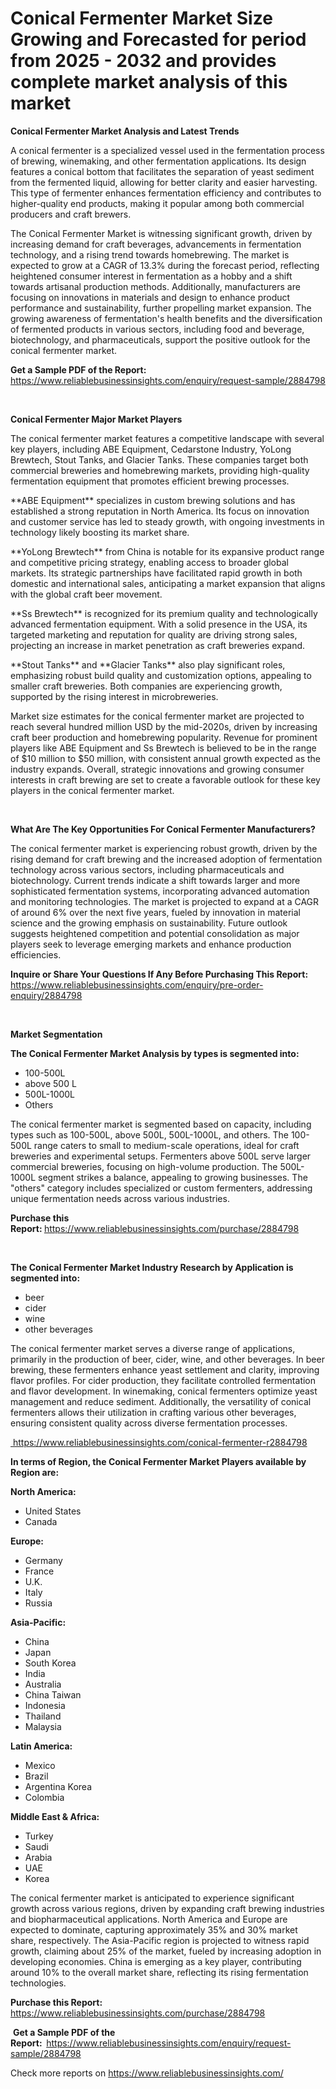 <p><h1>Conical Fermenter Market Size Growing and Forecasted for period from 2025 - 2032 and provides complete market analysis of this market</h1></p><p><strong>Conical Fermenter Market Analysis and Latest Trends</strong></p>
<p><p>A conical fermenter is a specialized vessel used in the fermentation process of brewing, winemaking, and other fermentation applications. Its design features a conical bottom that facilitates the separation of yeast sediment from the fermented liquid, allowing for better clarity and easier harvesting. This type of fermenter enhances fermentation efficiency and contributes to higher-quality end products, making it popular among both commercial producers and craft brewers.</p><p>The Conical Fermenter Market is witnessing significant growth, driven by increasing demand for craft beverages, advancements in fermentation technology, and a rising trend towards homebrewing. The market is expected to grow at a CAGR of 13.3% during the forecast period, reflecting heightened consumer interest in fermentation as a hobby and a shift towards artisanal production methods. Additionally, manufacturers are focusing on innovations in materials and design to enhance product performance and sustainability, further propelling market expansion. The growing awareness of fermentation's health benefits and the diversification of fermented products in various sectors, including food and beverage, biotechnology, and pharmaceuticals, support the positive outlook for the conical fermenter market.</p></p>
<p><strong>Get a Sample PDF of the Report:&nbsp;</strong> <a href="https://www.reliablebusinessinsights.com/enquiry/request-sample/2884798?utm_campaign=3093&utm_medium=2&utm_source=Github&utm_content=ia&utm_term=13032025&utm_id=conical-fermenter">https://www.reliablebusinessinsights.com/enquiry/request-sample/2884798</a></p>
<p>&nbsp;</p>
<p><strong>Conical Fermenter Major Market Players</strong></p>
<p><p>The conical fermenter market features a competitive landscape with several key players, including ABE Equipment, Cedarstone Industry, YoLong Brewtech, Stout Tanks, and Glacier Tanks. These companies target both commercial breweries and homebrewing markets, providing high-quality fermentation equipment that promotes efficient brewing processes.</p><p>**ABE Equipment** specializes in custom brewing solutions and has established a strong reputation in North America. Its focus on innovation and customer service has led to steady growth, with ongoing investments in technology likely boosting its market share.</p><p>**YoLong Brewtech** from China is notable for its expansive product range and competitive pricing strategy, enabling access to broader global markets. Its strategic partnerships have facilitated rapid growth in both domestic and international sales, anticipating a market expansion that aligns with the global craft beer movement.</p><p>**Ss Brewtech** is recognized for its premium quality and technologically advanced fermentation equipment. With a solid presence in the USA, its targeted marketing and reputation for quality are driving strong sales, projecting an increase in market penetration as craft breweries expand.</p><p>**Stout Tanks** and **Glacier Tanks** also play significant roles, emphasizing robust build quality and customization options, appealing to smaller craft breweries. Both companies are experiencing growth, supported by the rising interest in microbreweries.</p><p>Market size estimates for the conical fermenter market are projected to reach several hundred million USD by the mid-2020s, driven by increasing craft beer production and homebrewing popularity. Revenue for prominent players like ABE Equipment and Ss Brewtech is believed to be in the range of $10 million to $50 million, with consistent annual growth expected as the industry expands. Overall, strategic innovations and growing consumer interests in craft brewing are set to create a favorable outlook for these key players in the conical fermenter market.</p></p>
<p>&nbsp;</p>
<p><strong>What Are The Key Opportunities For Conical Fermenter Manufacturers?</strong></p>
<p><p>The conical fermenter market is experiencing robust growth, driven by the rising demand for craft brewing and the increased adoption of fermentation technology across various sectors, including pharmaceuticals and biotechnology. Current trends indicate a shift towards larger and more sophisticated fermentation systems, incorporating advanced automation and monitoring technologies. The market is projected to expand at a CAGR of around 6% over the next five years, fueled by innovation in material science and the growing emphasis on sustainability. Future outlook suggests heightened competition and potential consolidation as major players seek to leverage emerging markets and enhance production efficiencies.</p></p>
<p><strong>Inquire or Share Your Questions If Any Before Purchasing This Report:</strong> <a href="https://www.reliablebusinessinsights.com/enquiry/pre-order-enquiry/2884798?utm_campaign=3093&utm_medium=2&utm_source=Github&utm_content=ia&utm_term=13032025&utm_id=conical-fermenter">https://www.reliablebusinessinsights.com/enquiry/pre-order-enquiry/2884798</a></p>
<p>&nbsp;</p>
<p><strong>Market Segmentation</strong></p>
<p><strong>The Conical Fermenter Market Analysis by types is segmented into:</strong></p>
<p><ul><li>100-500L</li><li>above 500 L</li><li>500L-1000L</li><li>Others</li></ul></p>
<p><p>The conical fermenter market is segmented based on capacity, including types such as 100-500L, above 500L, 500L-1000L, and others. The 100-500L range caters to small to medium-scale operations, ideal for craft breweries and experimental setups. Fermenters above 500L serve larger commercial breweries, focusing on high-volume production. The 500L-1000L segment strikes a balance, appealing to growing businesses. The "others" category includes specialized or custom fermenters, addressing unique fermentation needs across various industries.</p></p>
<p><strong>Purchase this Report:&nbsp;</strong><a href="https://www.reliablebusinessinsights.com/purchase/2884798?utm_campaign=3093&utm_medium=2&utm_source=Github&utm_content=ia&utm_term=13032025&utm_id=conical-fermenter">https://www.reliablebusinessinsights.com/purchase/2884798</a></p>
<p>&nbsp;</p>
<p><strong>The Conical Fermenter Market Industry Research by Application is segmented into:</strong></p>
<p><ul><li>beer</li><li>cider</li><li>wine</li><li>other beverages</li></ul></p>
<p><p>The conical fermenter market serves a diverse range of applications, primarily in the production of beer, cider, wine, and other beverages. In beer brewing, these fermenters enhance yeast settlement and clarity, improving flavor profiles. For cider production, they facilitate controlled fermentation and flavor development. In winemaking, conical fermenters optimize yeast management and reduce sediment. Additionally, the versatility of conical fermenters allows their utilization in crafting various other beverages, ensuring consistent quality across diverse fermentation processes.</p></p>
<p><a href="https://www.reliablebusinessinsights.com/conical-fermenter-r2884798?utm_campaign=3093&utm_medium=2&utm_source=Github&utm_content=ia&utm_term=13032025&utm_id=conical-fermenter">&nbsp;https://www.reliablebusinessinsights.com/conical-fermenter-r2884798</a></p>
<p><strong>In terms of Region, the Conical Fermenter Market Players available by Region are:</strong></p>
<p>
    <p> <strong> North America: </strong>
        <ul>
            <li>United States</li>
            <li>Canada</li>
        </ul>
        </p> 
    <p> <strong> Europe: </strong>
        <ul>
            <li>Germany</li>
            <li>France</li>
            <li>U.K.</li>
            <li>Italy</li>
            <li>Russia</li>
        </ul>
        </p> 
    <p> <strong> Asia-Pacific: </strong>
        <ul>
            <li>China</li>
            <li>Japan</li>
            <li>South Korea</li>
            <li>India</li>
            <li>Australia</li>
            <li>China Taiwan</li>
            <li>Indonesia</li>
            <li>Thailand</li>
            <li>Malaysia</li>
        </ul>
        </p> 
    <p> <strong> Latin America: </strong>
        <ul>
            <li>Mexico</li>
            <li>Brazil</li>
            <li>Argentina Korea</li>
            <li>Colombia</li>
        </ul>
        </p> 
    <p> <strong> Middle East & Africa: </strong>
        <ul>
            <li>Turkey</li>
            <li>Saudi</li>
            <li>Arabia</li>
            <li>UAE</li>
            <li>Korea</li>
        </ul>
    </p>
    </p>
<p><p>The conical fermenter market is anticipated to experience significant growth across various regions, driven by expanding craft brewing industries and biopharmaceutical applications. North America and Europe are expected to dominate, capturing approximately 35% and 30% market share, respectively. The Asia-Pacific region is projected to witness rapid growth, claiming about 25% of the market, fueled by increasing adoption in developing economies. China is emerging as a key player, contributing around 10% to the overall market share, reflecting its rising fermentation technologies.</p></p>
<p><strong>Purchase this Report: </strong><a href="https://www.reliablebusinessinsights.com/purchase/2884798?utm_campaign=3093&utm_medium=2&utm_source=Github&utm_content=ia&utm_term=13032025&utm_id=conical-fermenter">https://www.reliablebusinessinsights.com/purchase/2884798</a></p>
<p>&nbsp;<strong>Get a Sample PDF of the Report:&nbsp;&nbsp;</strong><a href="https://www.reliablebusinessinsights.com/enquiry/request-sample/2884798?utm_campaign=3093&utm_medium=2&utm_source=Github&utm_content=ia&utm_term=13032025&utm_id=conical-fermenter">https://www.reliablebusinessinsights.com/enquiry/request-sample/2884798</a></p>
<p><strong></strong></p>
<p>Check more reports on <a href="https://www.reliablebusinessinsights.com/?utm_campaign=3093&utm_medium=2&utm_source=Github&utm_content=ia&utm_term=13032025&utm_id=conical-fermenter">https://www.reliablebusinessinsights.com/</a></p>